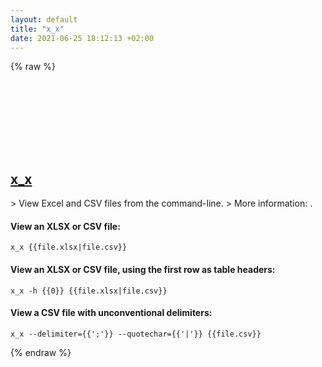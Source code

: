 ```yaml
---
layout: default
title: "x_x"
date: 2021-06-25 18:12:13 +02:00
---
```

{% raw %}
<h2 id="x_x">
  <a href="/en/common/x_x.html">x_x</a> <a href="#x_x"><svg class="icon">
    <use href="/assets/images/unicode_sprite.svg#link" />
  </svg></a>
</h2>
> View Excel and CSV files from the command-line.
> More information: <https://github.com/kristianperkins/x_x>.

#### View an XLSX or CSV file:
```shell
x_x {{file.xlsx|file.csv}}
```
#### View an XLSX or CSV file, using the first row as table headers:
```shell
x_x -h {{0}} {{file.xlsx|file.csv}}
```
#### View a CSV file with unconventional delimiters:
```shell
x_x --delimiter={{';'}} --quotechar={{'|'}} {{file.csv}}
```
{% endraw %}